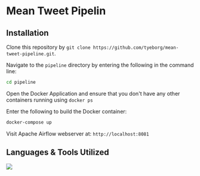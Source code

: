 # Mean Tweet Pipelin

## Installation
Clone this repository by `git clone https://github.com/tyeborg/mean-tweet-pipeline.git`.

Navigate to the `pipeline` directory by entering the following in the command line: 
```bash
cd pipeline
```
Open the Docker Application and ensure that you don't have any other containers running using `docker ps`

Enter the following to build the Docker container:
```bash
docker-compose up
```
Visit Apache Airflow webserver at: `http://localhost:8081`

## Languages & Tools Utilized

<p float="left">
  <a href="https://skillicons.dev">
    <img src="https://skillicons.dev/icons?i=docker,airflow,python,git,vscode" />
  </a>
</p>
